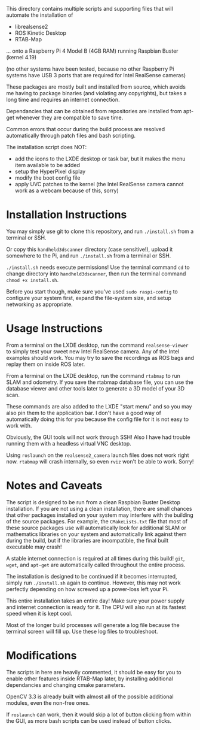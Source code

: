 This directory contains multiple scripts and supporting files that will automate the installation of

 * librealsense2
 * ROS Kinetic Desktop
 * RTAB-Map

... onto a Raspberry Pi 4 Model B (4GB RAM) running Raspbian Buster (kernel 4.19)

(no other systems have been tested, because no other Raspberry Pi systems have USB 3 ports that are required for Intel RealSense cameras)

These packages are mostly built and installed from source, which avoids me having to package binaries (and violating any copyrights), but takes a long time and requires an internet connection.

Dependancies that can be obtained from repositories are installed from apt-get whenever they are compatible to save time.

Common errors that occur during the build process are resolved automatically through patch files and bash scripting.

The installation script does NOT:

 * add the icons to the LXDE desktop or task bar, but it makes the menu item available to be added
 * setup the HyperPixel display
 * modify the boot config file
 * apply UVC patches to the kernel (the Intel RealSense camera cannot work as a webcam because of this, sorry)

Installation Instructions
=========================

You may simply use git to clone this repository, and run `./install.sh` from a terminal or SSH.

Or copy this `handheld3dscanner` directory (case sensitive!), upload it somewhere to the Pi, and run `./install.sh` from a terminal or SSH.

`./install.sh` needs execute permissions! Use the terminal command `cd` to change directory into `handheld3dscanner`, then run the terminal command `chmod +x install.sh`.

Before you start though, make sure you've used `sudo raspi-config` to configure your system first, expand the file-system size, and setup networking as appropriate.

Usage Instructions
==================

From a terminal on the LXDE desktop, run the command `realsense-viewer` to simply test your sweet new Intel RealSense camera. Any of the Intel examples should work. You may try to save the recordings as ROS bags and replay them on inside ROS later.

From a terminal on the LXDE desktop, run the command `rtabmap` to run SLAM and odometry. If you save the rtabmap database file, you can use the database viewer and other tools later to generate a 3D model of your 3D scan.

These commands are also added to the LXDE "start menu" and so you may also pin them to the application bar. I don't have a good way of automatically doing this for you because the config file for it is not easy to work with.

Obviously, the GUI tools will not work through SSH! Also I have had trouble running them with a headless virtual VNC desktop.

Using `roslaunch` on the `realsense2_camera` launch files does not work right now. `rtabmap` will crash internally, so even `rviz` won't be able to work. Sorry!

Notes and Caveats
=================

The script is designed to be run from a clean Raspbian Buster Desktop installation. If you are not using a clean installation, there are small chances that other packages installed on your system may interfere with the building of the source packages. For example, the `CMakeLists.txt` file that most of these source packages use will automatically look for additional SLAM or mathematics libraries on your system and automatically link against them during the build, but if the libraries are incompatible, the final built executable may crash!

A stable internet connection is required at all times during this build! `git`, `wget`, and `apt-get` are automatically called throughout the entire process.

The installation is designed to be continued if it becomes interrupted, simply run `./install.sh` again to continue. However, this may not work perfectly depending on how screwed up a power-loss left your Pi.

This entire installation takes an entire day! Make sure your power supply and internet connection is ready for it. The CPU will also run at its fastest speed when it is kept cool.

Most of the longer build processes will generate a log file because the terminal screen will fill up. Use these log files to troubleshoot.

Modifications
=============

The scripts in here are heavily commented, it should be easy for you to enable other features inside RTAB-Map later, by installing additional dependancies and changing cmake parameters.

OpenCV 3.3 is already built with almost all of the possible additional modules, even the non-free ones.

If `roslaunch` can work, then it would skip a lot of button clicking from within the GUI, as more bash scripts can be used instead of button clicks.
